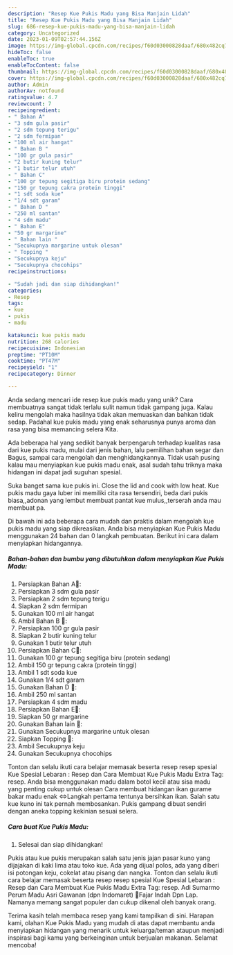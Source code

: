 ```yaml
---
description: "Resep Kue Pukis Madu yang Bisa Manjain Lidah"
title: "Resep Kue Pukis Madu yang Bisa Manjain Lidah"
slug: 686-resep-kue-pukis-madu-yang-bisa-manjain-lidah
category: Uncategorized
date: 2023-01-09T02:57:44.156Z
image: https://img-global.cpcdn.com/recipes/f60d03000828daaf/680x482cq70/kue-pukis-madu-foto-resep-utama.jpg
hideToc: false
enableToc: true
enableTocContent: false
thumbnail: https://img-global.cpcdn.com/recipes/f60d03000828daaf/680x482cq70/kue-pukis-madu-foto-resep-utama.jpg
cover: https://img-global.cpcdn.com/recipes/f60d03000828daaf/680x482cq70/kue-pukis-madu-foto-resep-utama.jpg
author: Admin
authorAv: notfound
ratingvalue: 4.7
reviewcount: 7
recipeingredient:
- " Bahan A"
- "3 sdm gula pasir"
- "2 sdm tepung terigu"
- "2 sdm fermipan"
- "100 ml air hangat"
- " Bahan B "
- "100 gr gula pasir"
- "2 butir kuning telur"
- "1 butir telur utuh"
- " Bahan C"
- "100 gr tepung segitiga biru protein sedang"
- "150 gr tepung cakra protein tinggi"
- "1 sdt soda kue"
- "1/4 sdt garam"
- " Bahan D "
- "250 ml santan"
- "4 sdm madu"
- " Bahan E"
- "50 gr margarine"
- " Bahan lain "
- "Secukupnya margarine untuk olesan"
- " Topping "
- "Secukupnya keju"
- "Secukupnya chocohips"
recipeinstructions:

- "Sudah jadi dan siap dihidangkan!"
categories:
- Resep
tags:
- kue
- pukis
- madu

katakunci: kue pukis madu 
nutrition: 268 calories
recipecuisine: Indonesian
preptime: "PT10M"
cooktime: "PT47M"
recipeyield: "1"
recipecategory: Dinner

---
```





Anda sedang mencari ide resep kue pukis madu yang unik? Cara membuatnya sangat tidak terlalu sulit namun tidak gampang juga. Kalau keliru mengolah maka hasilnya tidak akan memuaskan dan bahkan tidak sedap. Padahal kue pukis madu yang enak seharusnya punya aroma dan rasa yang bisa memancing selera Kita.





Ada beberapa hal yang sedikit banyak berpengaruh terhadap kualitas rasa dari kue pukis madu, mulai dari jenis bahan, lalu pemilihan bahan segar dan Bagus, sampai cara mengolah dan menghidangkannya. Tidak usah pusing kalau mau menyiapkan kue pukis madu enak,      asal sudah tahu triknya maka hidangan ini dapat jadi suguhan spesial.














Suka banget sama kue pukis ini. Close the lid and cook with low heat. Kue pukis madu gaya luber ini memiliki cita rasa tersendiri, beda dari pukis biasa,,adonan yang lembut membuat pantat kue mulus,,terserah anda mau membuat pa.






Di bawah ini ada beberapa cara mudah dan praktis dalam mengolah kue pukis madu yang siap dikreasikan. Anda bisa menyiapkan Kue Pukis Madu menggunakan 24 bahan dan 0 langkah pembuatan. Berikut ini cara dalam menyiapkan hidangannya.

<!--inarticleads1-->

##### Bahan-bahan dan bumbu yang dibutuhkan dalam menyiapkan Kue Pukis Madu:

1. Persiapkan  Bahan A🔽:
1. Persiapkan 3 sdm gula pasir
1. Persiapkan 2 sdm tepung terigu
1. Siapkan 2 sdm fermipan
1. Gunakan 100 ml air hangat
1. Ambil  Bahan B 🔽:
1. Persiapkan 100 gr gula pasir
1. Siapkan 2 butir kuning telur
1. Gunakan 1 butir telur utuh
1. Persiapkan  Bahan C🔽:
1. Gunakan 100 gr tepung segitiga biru (protein sedang)
1. Ambil 150 gr tepung cakra (protein tinggi)
1. Ambil 1 sdt soda kue
1. Gunakan 1/4 sdt garam
1. Gunakan  Bahan D 🔽:
1. Ambil 250 ml santan
1. Persiapkan 4 sdm madu
1. Persiapkan  Bahan E🔽:
1. Siapkan 50 gr margarine
1. Gunakan  Bahan lain 🔽:
1. Gunakan Secukupnya margarine untuk olesan
1. Siapkan  Topping 🔽:
1. Ambil Secukupnya keju
1. Gunakan Secukupnya chocohips


Tonton dan selalu ikuti cara belajar memasak beserta resep resep spesial Kue Spesial Lebaran : Resep dan Cara Membuat Kue Pukis Madu Extra Tag: resep. Anda bisa menggunakan madu dalam botol kecil atau sisa madu yang penting cukup untuk olesan Cara membuat hidangan ikan gurame bakar madu enak ⇔Langkah pertama tentunya bersihkan ikan. Salah satu kue kuno ini tak pernah membosankan. Pukis gampang dibuat sendiri dengan aneka topping kekinian sesuai selera. 

<!--inarticleads2-->

##### Cara buat Kue Pukis Madu:


1. Selesai dan siap dihidangkan!

Pukis atau kue pukis merupakan salah satu jenis jajan pasar kuno yang dijajakan di kaki lima atau toko kue. Ada yang dijual polos, ada yang diberi isi potongan keju, cokelat atau pisang dan nangka. Tonton dan selalu ikuti cara belajar memasak beserta resep resep spesial Kue Spesial Lebaran : Resep dan Cara Membuat Kue Pukis Madu Extra Tag: resep. Adi Sumarmo Perum Madu Asri Gawanan (dpn Indomaret) 📍Fajar Indah Dpn Lap. Namanya memang sangat populer dan cukup dikenal oleh banyak orang. 

Terima kasih telah membaca resep yang kami tampilkan di sini. Harapan kami, olahan Kue Pukis Madu yang mudah di atas dapat membantu anda menyiapkan hidangan yang menarik untuk keluarga/teman ataupun menjadi inspirasi bagi kamu yang berkeinginan untuk berjualan makanan. Selamat mencoba!
